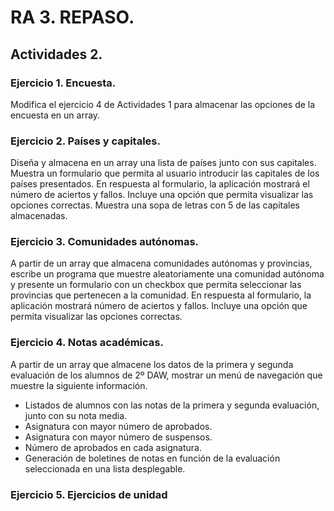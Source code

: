 # RA 3. REPASO.

## Actividades 2.

### Ejercicio 1. Encuesta.

Modifica el ejercicio 4 de Actividades 1 para almacenar las opciones de la encuesta en un array.

### Ejercicio 2. Países y capitales.

Diseña y almacena en un array una lista de países junto con sus capitales. Muestra un formulario que permita al usuario introducir las capitales de los países presentados. En respuesta al formulario, la aplicación mostrará el número de aciertos y fallos. Incluye una opción que permita visualizar las opciones correctas. Muestra una sopa de letras con 5 de las capitales almacenadas.

### Ejercicio 3. Comunidades autónomas.

A partir de un array que almacena comunidades autónomas y provincias, escribe un programa que muestre aleatoriamente una comunidad autónoma y presente un formulario con un checkbox que permita seleccionar las provincias que pertenecen a la comunidad. En respuesta al formulario, la aplicación mostrará número de aciertos y fallos. Incluye una opción que permita visualizar las opciones correctas.

### Ejercicio 4. Notas académicas.

A partir de un array que almacene los datos de la primera y segunda evaluación de los alumnos de 2º DAW, mostrar un menú de navegación que muestre la siguiente información.

- Listados de alumnos con las notas de la primera y segunda evaluación, junto con su nota media.
- Asignatura con mayor número de aprobados.
- Asignatura con mayor número de suspensos.
- Número de aprobados en cada asignatura.
- Generación de boletines de notas en función de la evaluación seleccionada en una lista desplegable.

### Ejercicio 5. Ejercicios de unidad